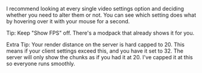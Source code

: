 I recommend looking at every single video settings option and deciding whether you need to alter them or not. You can see which setting does what by hovering over it with your mouse for a second.

Tip: Keep "Show FPS" off. There's a modpack that already shows it for you.

Extra Tip: Your render distance on the server is hard capped to 20. This means if your client settings exceed this, and you have it set to 32. The server will only show the chunks as if you had it at 20. I've capped it at this so everyone runs smoothly.
